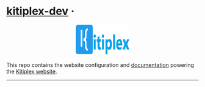 # [kitiplex-dev](https://github.com/kitiplex) &middot;

<div align="center">
  <div>
    <img src="./website/static/img/main/kitiplex-svg-banner.svg" width="140" height="80"/>
</div>

</div>

This repo contains the website configuration and [documentation](https://kitiplex.vercel.app/docs/this-website/) powering the [Kitiplex website](https://kitiplex.vercel.app/). 

***